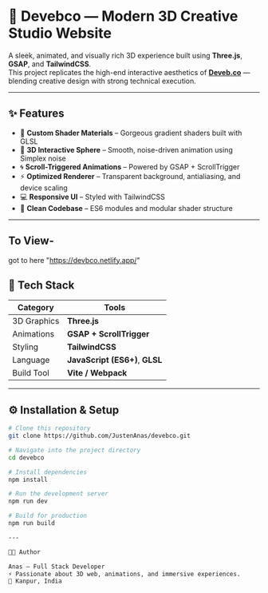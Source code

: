 # 🚀 Devebco — Modern 3D Creative Studio Website

A sleek, animated, and visually rich 3D experience built using **Three.js**, **GSAP**, and **TailwindCSS**.  
This project replicates the high-end interactive aesthetics of **[Deveb.co](https://deveb.co/)** — blending creative design with strong technical execution.

---

## ✨ Features

- 🎨 **Custom Shader Materials** – Gorgeous gradient shaders built with GLSL  
- 🌊 **3D Interactive Sphere** – Smooth, noise-driven animation using Simplex noise  
- 🌀 **Scroll-Triggered Animations** – Powered by GSAP + ScrollTrigger  
- ⚡ **Optimized Renderer** – Transparent background, antialiasing, and device scaling  
- 💻 **Responsive UI** – Styled with TailwindCSS  
- 🧠 **Clean Codebase** – ES6 modules and modular shader structure  

---

## To View-
got to here "https://devbco.netlify.app/"

## 🧩 Tech Stack

| Category | Tools |
|-----------|--------|
| 3D Graphics | **Three.js** |
| Animations | **GSAP + ScrollTrigger** |
| Styling | **TailwindCSS** |
| Language | **JavaScript (ES6+)**, **GLSL** |
| Build Tool | **Vite / Webpack** |

---

## ⚙️ Installation & Setup

```bash
# Clone this repository
git clone https://github.com/JustenAnas/devebco.git

# Navigate into the project directory
cd devebco

# Install dependencies
npm install

# Run the development server
npm run dev

# Build for production
npm run build

---

🧑‍🎨 Author

Anas — Full Stack Developer
⚡ Passionate about 3D web, animations, and immersive experiences.
📍 Kanpur, India
